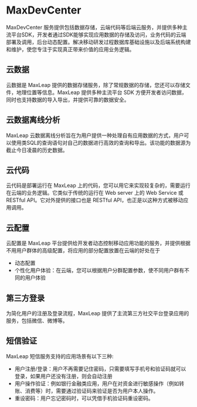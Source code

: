 # MaxDevCenter
MaxDevCenter 服务提供包括数据存储，云端代码等后端云服务，并提供多种主流平台SDK，开发者通过SDK能够实现应用数据的存储及访问，业务代码的云端部署及调用，后台动态配置。解决移动研发过程数据库基础设施以及后端系统构建和维护，使您专注于实现真正带来价值的应用业务逻辑。
## 云数据

云数据是 MaxLeap 提供的数据存储服务，除了常规数据的存储，您还可以存储文件，地理位置等信息。MaxLeap 提供多种主流平台 SDK 方便开发者访问数据，同时也支持数据的导入导出，并提供可靠的数据安全。

## 云数据离线分析
MaxLeap 云数据离线分析旨在为用户提供一种处理自有应用数据的方式，用户可以使用类SQL的查询语句对自己的数据进行高效的查询和导出。该功能的数据源为截止今日凌晨的历史数据。


## 云代码

云代码是部署运行在 MaxLeap 上的代码，您可以用它来实现较复杂的，需要运行在云端的业务逻辑。它类似于传统的运行在 Web server 上的 Web Service 或 RESTful API。它对外提供的接口也是 RESTful API，也正是以这种方式被移动应用调用。

## 云配置
云配置是 MaxLeap 平台提供给开发者动态控制移动应用功能的服务，并提供根据不用用户群体的高级配置，将应用的部分配置放置在云端的好处在于

* 动态配置
* 个性化用户体验：在云端，您可以根据用户分群配置参数，使不同用户群有不同的用户体验

## 第三方登录
为简化用户的注册及登录流程，MaxLeap 提供了主流第三方社交平台登录应用的服务，包括微信、微博等。
## 短信验证

MaxLeap 短信服务支持的应用场景有以下三种:

* 用户注册/登录：用户不再需要记住密码，只需要填写手机号和验证码就可以登录，如果用户还没有注册，则会自动注册
* 用户操作验证：例如银行金融类应用，用户在对资金进行敏感操作（例如转账、消费等）时，需要通过验证码来验证是否为用户本人操作。
* 重设密码：用户忘记密码时，可以凭借手机验证码重设密码。

